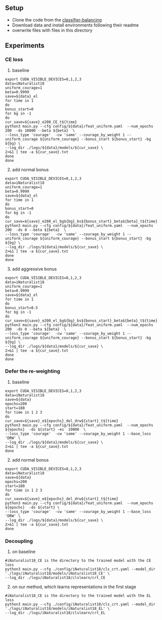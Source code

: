 ## Setup
* Clone the code from the [classifier-balancing](https://github.com/facebookresearch/classifier-balancing)
* Download data and install environments following their readme
* overwrite files with files in this directory
## Experiments
### CE loss
1. baseline
```
export CUDA_VISIBLE_DEVICES=0,1,2,3
data=iNaturalist18
uniform_courage=1
beta=0.9999
save=${data}_el
for time in 1
do
bonus_start=0
for bg in -1
do
cur_save=${save}_e200_CE_t${time}
python3 main.py --cfg config/${data}/feat_uniform.yaml  --num_epochs 200  -ds 10000 --beta ${beta}  \
--loss_type 'courage'  -cw 'same' --courage_by_weight 1 --uniform_courage ${uniform_courage} --bonus_start ${bonus_start} -bg ${bg} \
--log_dir ./logs/${data}/models/${cur_save} \
2>&1 | tee -a ${cur_save}.txt
done
done
```
2. add normal bonus
```
export CUDA_VISIBLE_DEVICES=0,1,2,3
data=iNaturalist18
uniform_courage=1
beta=0.9999
save=${data}_el
for time in 1
do
bonus_start=0
for bg in -1
do
cur_save=${save}_e200_el_bg${bg}_bs${bonus_start}_beta${beta}_t${time}
python3 main.py --cfg config/${data}/feat_uniform.yaml  --num_epochs 200  -ds 0 --beta ${beta}  \
--loss_type 'courage'  -cw 'same' --courage_by_weight 1 --uniform_courage ${uniform_courage} --bonus_start ${bonus_start} -bg ${bg} \
--log_dir ./logs/${data}/models/${cur_save} \
2>&1 | tee -a ${cur_save}.txt
done
done
```
3. add aggressive bonus
```
export CUDA_VISIBLE_DEVICES=0,1,2,3
data=iNaturalist18
uniform_courage=1
beta=0.9999
save=${data}_el
for time in 1
do
bonus_start=0.5
for bg in -1
do
cur_save=${save}_e200_el_bg${bg}_bs${bonus_start}_beta${beta}_t${time}
python3 main.py --cfg config/${data}/feat_uniform.yaml  --num_epochs 200  -ds 0 --beta ${beta}  \
--loss_type 'courage'  -cw 'same' --courage_by_weight 1 --uniform_courage ${uniform_courage} --bonus_start ${bonus_start} -bg ${bg} \
--log_dir ./logs/${data}/models/${cur_save} \
2>&1 | tee -a ${cur_save}.txt
done
done
```
### Defer the re-weighting

1. baseline
```
export CUDA_VISIBLE_DEVICES=0,1,2,3 
data=iNaturalist18
save=${data}
epochs=200
start=180
for time in 1 2 3
do
cur_save=${save}_e${epochs}_del_drw${start}_t${time}
python3 main.py --cfg config/${data}/feat_uniform.yaml  --num_epochs ${epochs}  -ds ${start} -es  10000  \
--loss_type 'courage'  -cw 'same' --courage_by_weight 1 --base_loss 'DRW' \
--log_dir ./logs/${data}/models/${cur_save} \
2>&1 | tee -a ${cur_save}.txt
done
```      
2. add normal bonus
```
export CUDA_VISIBLE_DEVICES=0,1,2,3 
data=iNaturalist18
save=${data}
epochs=200
start=180
for time in 1 2 3
do
cur_save=${save}_e${epochs}_del_drw${start}_t${time}
python3 main.py --cfg config/${data}/feat_uniform.yaml  --num_epochs ${epochs}  -ds ${start} \
--loss_type 'courage'  -cw 'same' --courage_by_weight 1 --base_loss 'DRW' \
--log_dir ./logs/${data}/models/${cur_save} \
2>&1 | tee -a ${cur_save}.txt
done
```   

### Decoupling
1. on baseline
```
#iNaturalist18_CE is the directory to the trained model with the CE loss
python3 main.py --cfg ./config/iNaturalist18/cls_crt.yaml --model_dir './logs/iNaturalist18/models/iNaturalist18_CE' \
--log_dir ./logs/iNaturalist18/clslearn/crt_CE
```
2. on our method, which learns representations in the first stage
```
#iNaturalist18_CE is the directory to the trained model with the EL loss
python3 main.py --cfg ./config/iNaturalist18/cls_crt.yaml --model_dir './logs/iNaturalist18/models/iNaturalist18_EL' \
--log_dir ./logs/iNaturalist18/clslearn/crt_EL
```